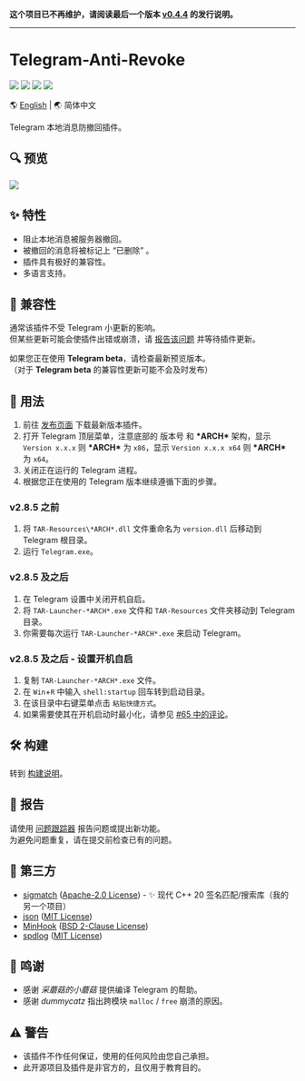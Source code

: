 **这个项目已不再维护，请阅读最后一个版本 [v0.4.4](https://github.com/SpriteOvO/Telegram-Anti-Revoke/releases/tag/0.4.4) 的发行说明。**

---

# Telegram-Anti-Revoke

[![](https://github.com/SpriteOvO/Telegram-Anti-Revoke/actions/workflows/windows-msvc.yml/badge.svg)](https://github.com/SpriteOvO/Telegram-Anti-Revoke/actions/workflows/windows-msvc.yml)
[![](https://img.shields.io/github/v/release/SpriteOvO/Telegram-Anti-Revoke)](https://github.com/SpriteOvO/Telegram-Anti-Revoke/releases)
[![](https://img.shields.io/github/downloads/SpriteOvO/Telegram-Anti-Revoke/total.svg)](https://github.com/SpriteOvO/Telegram-Anti-Revoke/releases)
[![](https://img.shields.io/badge/license-MIT-yellow.svg)](LICENSE)

:earth_americas: [English](/README.md) | :earth_asia: 简体中文

Telegram 本地消息防撤回插件。

## :mag: 预览
![](/Resource/Preview.gif)

## :sparkles: 特性
* 阻止本地消息被服务器撤回。
* 被撤回的消息将被标记上 “已删除” 。
* 插件具有极好的兼容性。
* 多语言支持。  

## :tomato: 兼容性
通常该插件不受 Telegram 小更新的影响。  
但某些更新可能会使插件出错或崩溃，请 [报告该问题](https://github.com/SpriteOvO/Telegram-Anti-Revoke/issues) 并等待插件更新。

如果您正在使用 **Telegram beta**，请检查最新预览版本。  
（对于 **Telegram beta** 的兼容性更新可能不会及时发布）

## :hamburger: 用法
1. 前往 [发布页面](https://github.com/SpriteOvO/Telegram-Anti-Revoke/releases) 下载最新版本插件。  
2. 打开 Telegram 顶层菜单，注意底部的 版本号 和 **\*ARCH\*** 架构，显示 `Version x.x.x` 则 **\*ARCH\*** 为 `x86`，显示 `Version x.x.x x64` 则 **\*ARCH\*** 为 `x64`。  
3. 关闭正在运行的 Telegram 进程。  
4. 根据您正在使用的 Telegram 版本继续遵循下面的步骤。

### v2.8.5 之前
1. 将 `TAR-Resources\*ARCH*.dll` 文件重命名为 `version.dll` 后移动到 Telegram 根目录。
2. 运行 `Telegram.exe`。

### v2.8.5 及之后
1. 在 Telegram 设置中关闭开机自启。
2. 将 `TAR-Launcher-*ARCH*.exe` 文件和 `TAR-Resources` 文件夹移动到 Telegram 目录。
3. 你需要每次运行 `TAR-Launcher-*ARCH*.exe` 来启动 Telegram。

### v2.8.5 及之后 - 设置开机自启
1. 复制 `TAR-Launcher-*ARCH*.exe` 文件。
2. 在 `Win`+`R` 中输入 `shell:startup` 回车转到启动目录。
3. 在该目录中右键菜单点击 `粘贴快捷方式`。
4. 如果需要使其在开机启动时最小化，请参见 [#65 中的评论](https://github.com/SpriteOvO/Telegram-Anti-Revoke/issues/65#issuecomment-890500956)。

## :hammer_and_wrench: 构建
转到 [构建说明](/Docs/Build.md)。

## :bug: 报告
请使用 [问题跟踪器](https://github.com/SpriteOvO/Telegram-Anti-Revoke/issues) 报告问题或提出新功能。  
为避免问题重复，请在提交前检查已有的问题。

## :gem: 第三方
* [sigmatch](https://github.com/SpriteOvO/sigmatch) ([Apache-2.0 License](https://github.com/SpriteOvO/sigmatch/blob/main/LICENSE)) - ✨ 现代 C++ 20 签名匹配/搜索库（我的另一个项目）
* [json](https://github.com/nlohmann/json) ([MIT License](https://github.com/nlohmann/json/blob/develop/LICENSE.MIT))
* [MinHook](https://github.com/TsudaKageyu/minhook) ([BSD 2-Clause License](https://github.com/TsudaKageyu/minhook/blob/master/LICENSE.txt))
* [spdlog](https://github.com/gabime/spdlog) ([MIT License](https://github.com/gabime/spdlog/blob/v1.x/LICENSE))

## :beer: 鸣谢
* 感谢 *采蘑菇的小蘑菇* 提供编译 Telegram 的帮助。
* 感谢 *dummycatz* 指出跨模块 `malloc` / `free` 崩溃的原因。

## :warning: 警告
* 该插件不作任何保证，使用的任何风险由您自己承担。
* 此开源项目及插件是非官方的，且仅用于教育目的。
